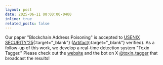 ```yaml
---
layout: post
date: 2025-06-11 00:00:00-0400
inline: true
related_posts: false
---
```

Our paper "Blockchain Address Poisoning" is accepted to [USENIX SECURITY'25](https://www.usenix.org/conference/usenixsecurity25){:target="\_blank"} ([Artifact](https://kilthub.cmu.edu/articles/dataset/Blockchain_Address_Poisoning_Companion_Dataset_/29212703/1){:target="\_blank"} verified). As a follow-up of this work, we develop a real-time detection system "Toxin Tagger." Please check out the [website](https://cryptotrade.cylab.cmu.edu/poisoning/) and the bot on X [@toxin_tagger](https://x.com/toxin_tagger) that broadcast the results! 

